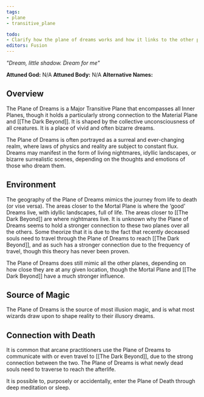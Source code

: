 ```yaml
---
tags:
- plane
- transitive_plane

todo:
- Clarify how the plane of dreams works and how it links to the other planes
editors: Fusion
---
```

*"Dream, little shadow. Dream for me"*

**Attuned God:** N/A
**Attuned Body:** N/A
**Alternative Names:** 
## Overview
The Plane of Dreams is a Major Transitive Plane that encompasses all Inner Planes, though it holds a particularly strong connection to the Material Plane and [[The Dark Beyond]]. It is shaped by the collective unconsciousness of all creatures. It is a place of vivid and often bizarre dreams.

The Plane of Dreams is often portrayed as a surreal and ever-changing realm, where laws of physics and reality are subject to constant flux. Dreams may manifest in the form of living nightmares, idyllic landscapes, or bizarre surrealistic scenes, depending on the thoughts and emotions of those who dream them.
## Environment
The geography of the Plane of Dreams mimics the journey from life to death (or vise versa). The areas closer to the Mortal Plane is where the ‘good’ Dreams live, with idyllic landscapes, full of life. The areas closer to [[The Dark Beyond]] are where nightmares live. It is unknown why the Plane of Dreams seems to hold a stronger connection to these two planes over all the others. Some theorize that it is due to the fact that recently deceased souls need to travel through the Plane of Dreams to reach [[The Dark Beyond]], and as such has a stronger connection due to the frequency of travel, though this theory has never been proven.

The Plane of Dreams does still mimic all the other planes, depending on how close they are at any given location, though the Mortal Plane and [[The Dark Beyond]] have a much stronger influence.
## Source of Magic
The Plane of Dreams is the source of most illusion magic, and is what most wizards draw upon to shape reality to their illusory dreams.
## Connection with Death
It is common that arcane practitioners use the Plane of Dreams to communicate with or even travel to [[The Dark Beyond]], due to the strong connection between the two. The Plane of Dreams is what newly dead souls need to traverse to reach the afterlife.

It is possible to, purposely or accidentally, enter the Plane of Death through deep meditation or sleep.